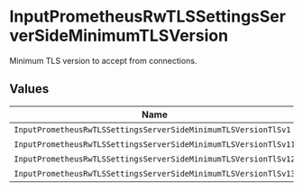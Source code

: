# InputPrometheusRwTLSSettingsServerSideMinimumTLSVersion

Minimum TLS version to accept from connections.


## Values

| Name                                                            | Value                                                           |
| --------------------------------------------------------------- | --------------------------------------------------------------- |
| `InputPrometheusRwTLSSettingsServerSideMinimumTLSVersionTlSv1`  | TLSv1                                                           |
| `InputPrometheusRwTLSSettingsServerSideMinimumTLSVersionTlSv11` | TLSv1.1                                                         |
| `InputPrometheusRwTLSSettingsServerSideMinimumTLSVersionTlSv12` | TLSv1.2                                                         |
| `InputPrometheusRwTLSSettingsServerSideMinimumTLSVersionTlSv13` | TLSv1.3                                                         |